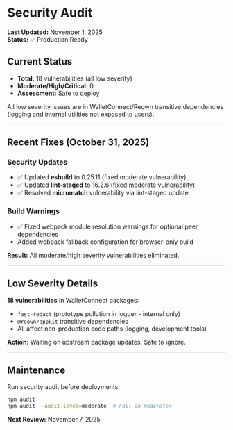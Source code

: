 # Security Audit

**Last Updated:** November 1, 2025  
**Status:** ✅ Production Ready

## Current Status

- **Total:** 18 vulnerabilities (all low severity)
- **Moderate/High/Critical:** 0
- **Assessment:** Safe to deploy

All low severity issues are in WalletConnect/Reown transitive dependencies (logging and internal utilities not exposed to users).

---

## Recent Fixes (October 31, 2025)

### Security Updates
- ✅ Updated **esbuild** to 0.25.11 (fixed moderate vulnerability)
- ✅ Updated **lint-staged** to 16.2.6 (fixed moderate vulnerability)
- ✅ Resolved **micromatch** vulnerability via lint-staged update

### Build Warnings
- ✅ Fixed webpack module resolution warnings for optional peer dependencies
- Added webpack fallback configuration for browser-only build

**Result:** All moderate/high severity vulnerabilities eliminated.

---

## Low Severity Details

**18 vulnerabilities** in WalletConnect packages:
- `fast-redact` (prototype pollution in logger - internal only)
- `@reown/appkit` transitive dependencies
- All affect non-production code paths (logging, development tools)

**Action:** Waiting on upstream package updates. Safe to ignore.

---

## Maintenance

Run security audit before deployments:
```bash
npm audit
npm audit --audit-level=moderate  # Fail on moderate+
```

**Next Review:** November 7, 2025
